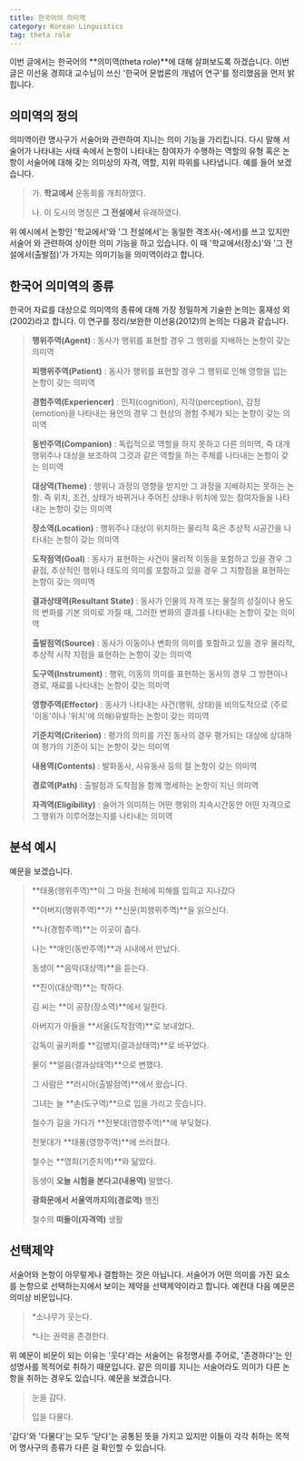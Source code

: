 ```yaml
---
title: 한국어의 의미역
category: Korean Linguistics
tag: theta role
---
```


이번 글에서는 한국어의 **의미역(theta role)**에 대해 살펴보도록 하겠습니다. 이번 글은 이선웅 경희대 교수님이 쓰신 '한국어 문법론의 개념어 연구'를 정리했음을 먼저 밝힙니다.





## 의미역의 정의

의미역이란 명사구가 서술어와 관련하여 지니는 의미 기능을 가리킵니다. 다시 말해 서술어가 나타내는 사태 속에서 논항이 나타내는 참여자가 수행하는 역할의 유형 혹은 논항이 서술어에 대해 갖는 의미상의 자격, 역할, 지위 따위를 나타냅니다. 예를 들어 보겠습니다.

> 가. **학교에서** 운동회를 개최하였다.
>
> 나. 이 도시의 명칭은 **그 전설에서** 유래하였다.

위 예시에서 논항인 '학교에서'와 '그 전설에서'는 동일한 격조사(-에서)를 쓰고 있지만 서술어 와 관련하여 상이한 의미 기능을 하고 있습니다. 이 때 '학교에서(장소)'와 '그 전설에서(출발점)'가 가지는 의미기능을 의미역이라고 합니다.





## 한국어 의미역의 종류

한국어 자료를 대상으로 의미역의 종류에 대해 가장 정밀하게 기술한 논의는 홍재성 외(2002)라고 합니다. 이 연구를 정리/보완한 이선웅(2012)의 논의는 다음과 같습니다.

> **행위주역(Agent)** : 동사가 행위를 표현할 경우 그 행위를 지배하는 논항이 갖는 의미역
>
> **피행위주역(Patient)** : 동사가 행위를 표현할 경우 그 행위로 인해 영향을 입는 논항이 갖는 의미역
>
> **경험주역(Experiencer)** : 인지(cognition), 지각(perception), 감정(emotion)을 나타내는 용언의 경우 그 현상의 경험 주체가 되는 논항이 갖는 의미역
>
> **동반주역(Companion)** : 독립적으로 역할을 하지 못하고 다른 의미역, 즉 대개 행위주나 대상을 보조하여 그것과 같은 역할을 하는 주체를 나타내는 논항이 갖는 의미역
>
> **대상역(Theme)** : 행위나 과정의 영향을 받지만 그 과정을 지배하지는 못하는 논항. 즉 위치, 조건, 상태가 바뀌거나 주어진 상태나 위치에 있는 참여자들을 나타내는 논항이 갖는 의미역
>
> **장소역(Location)** : 행위주나 대상이 위치하는 물리적 혹은 추상적 시공간을 나타내는 논항이 갖는 의미역
>
> **도착점역(Goal)** : 동사가 표현하는 사건이 물리적 이동을 포함하고 있을 경우 그 끝점, 추상적인 행위나 태도의 의미를 포함하고 있을 경우 그 지향점을 표현하는 논항이 갖는 의미역
>
> **결과상태역(Resultant State)** : 동사가 인물의 자격 또는 물질의 성질이나 용도의 변화를 기본 의미로 가질 때, 그러한 변화의 결과를 나타내는 논항이 갖는 의미역
>
> **출발점역(Source)** : 동사가 이동이나 변화의 의미를 포함하고 있을 경우 물리적, 추상적 시작 지점을 표현하는 논항이 갖는 의미역
>
> **도구역(Instrument)** : 행위, 이동의 의미를 표현하는 동사의 경우 그 방편이나 경로, 재료를 나타내는 논항이 갖는 의미역
>
> **영향주역(Effector)** : 동사가 나타내는 사건(행위, 상태)을 비의도적으로 (주로 '이동'이나 '위치'에 의해)유발하는 논항이 갖는 의미역
>
> **기준치역(Criterion)** : 평가의 의미를 가진 동사의 경우 평가되는 대상에 상대하여 평가의 기준이 되는 논항이 갖는 의미역
>
> **내용역(Contents)** : 발화동사, 사유동사 등의 절 논항이 갖는 의미역
>
> **경로역(Path)** : 출발점과 도착점을 함께 명세하는 논항이 지닌 의미역
>
> **자격역(Eligibility)** : 술어가 의미하는 어떤 행위의 지속시간동안 어떤 자격으로 그 행위가 이루어졌는지를 나타내는 의미역





## 분석 예시

예문을 보겠습니다.

> **태풍(행위주역)**이 그 마을 전체에 피해를 입히고 지나갔다
>
> **아버지(행위주역)**가 **신문(피행위주역)**을 읽으신다.
>
> **나(경험주역)**는 이곳이 춥다.
>
> 나는 **애인(동반주역)**과 시내에서 만났다.
>
> 동생이 **음악(대상역)**을 듣는다.
>
> **진이(대상역)**는 착하다.
>
> 김 씨는 **이 공장(장소역)**에서 일한다.
>
> 아버지가 아들을 **서울(도착점역)**로 보내었다.
>
> 감독이 골키퍼를 **김병지(결과상태역)**로 바꾸었다.
>
> 물이 **얼음(결과상태역)**으로 변했다.
>
> 그 사람은 **러시아(출발점역)**에서 왔습니다.
>
> 그녀는 늘 **손(도구역)**으로 입을 가리고 웃습니다.
>
> 철수가 길을 가다가 **전봇대(영향주역)**에 부딪혔다.
>
> 전봇대가 **태풍(영향주역)**에 쓰러졌다.
>
> 철수는 **영희(기준치역)**와 닮았다.
>
> 동생이 **오늘 시험을 본다고(내용역)** 말했다.
>
> **광화문에서 서울역까지의(경로역)** 행진
>
> 철수의 **떠돌이(자격역)** 생활





## 선택제약

서술어와 논항이 아무렇게나 결합하는 것은 아닙니다. 서술어가 어떤 의미를 가진 요소를 논항으로 선택하는지에서 보이는 제약을 선택제약이라고 합니다. 예컨대 다음 예문은 의미상 비문입니다.

> *소나무가 웃는다.
>
> *나는 권력을 존경한다.

위 예문이 비문이 되는 이유는 '웃다'라는 서술어는 유정명사를 주어로, '존경하다'는 인성명사를 목적어로 취하기 때문입니다. 같은 의미를 지니는 서술어라도 의미가 다른 논항을 취하는 경우도 있습니다. 예문을 보겠습니다.

> 눈을 감다.
>
> 입을 다물다.

'감다'와 '다물다'는 모두 '닫다'는 공통된 뜻을 가지고 있지만 이들이 각각 취하는 목적어 명사구의 종류가 다른 걸 확인할 수 있습니다. 